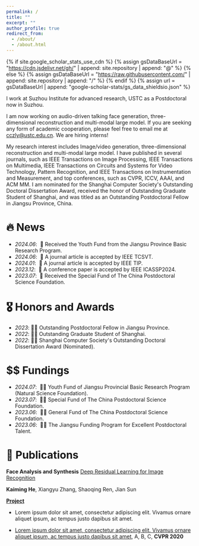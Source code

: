 ```yaml
---
permalink: /
title: ""
excerpt: ""
author_profile: true
redirect_from: 
  - /about/
  - /about.html
---
```


{% if site.google_scholar_stats_use_cdn %}
{% assign gsDataBaseUrl = "https://cdn.jsdelivr.net/gh/" | append: site.repository | append: "@" %}
{% else %}
{% assign gsDataBaseUrl = "https://raw.githubusercontent.com/" | append: site.repository | append: "/" %}
{% endif %}
{% assign url = gsDataBaseUrl | append: "google-scholar-stats/gs_data_shieldsio.json" %}

<span class='anchor' id='about-me'></span>

I work at Suzhou Institute for advanced research, USTC as a Postdoctoral now in Suzhou.

I am now working on audio-driven talking face generation, three-dimensional reconstruction and multi-modal large model. If you are seeking any form of academic cooperation, please feel free to email me at cczly@ustc.edu.cn. We are hiring interns!

My research interest includes Image/video generation, three-dimensional reconstruction and multi-modal large model. I have published in several journals, such as IEEE Transactions on Image Processing, IEEE Transactions on Multimedia, IEEE Transactions on Circuits and Systems for Video Technology, Pattern Recognition, and IEEE Transactions on Instrumentation and Measurement, and top conferences, such as CVPR, ICCV, AAAI, and ACM MM. I am nominated for the Shanghai Computer Society's Outstanding Doctoral Dissertation Award, received the honor of Outstanding Graduate Student of Shanghai, and was titled as an Outstanding Postdoctoral Fellow in Jiangsu Province, China.

# 🔥 News
- *2024.06*: &nbsp;🎉 Received the Youth Fund from the Jiangsu Province Basic Research Program.
- *2024.06*: &nbsp;🎉 A journal article is accepted by IEEE TCSVT.
- *2024.01*: &nbsp;🎉 A journal article is accepted by IEEE TIP.
- *2023.12*: &nbsp;🎉 A conference paper is accepted by IEEE ICASSP2024.
- *2023.07*: &nbsp;🎉 Received the Special Fund of The China Postdoctoral Science Foundation. 

# 🎖 Honors and Awards
- *2023*:&nbsp;🎉🎉 Outstanding Postdoctoral Fellow in Jiangsu Province.
- *2022*:&nbsp;🎉🎉 Outstanding Graduate Student of Shanghai. 
- *2022*:&nbsp;🎉🎉 Shanghai Computer Society's Outstanding Doctoral Dissertation Award (Nominated).

# $$ Fundings
- *2024.07*: &nbsp;🎉🎉 Youth Fund of Jiangsu Provincial Basic Research Program (Natural Science Foundation).
- *2023.07*: &nbsp;🎉🎉 Special Fund of The China Postdoctoral Science Foundation. 
- *2023.06*: &nbsp;🎉🎉 General Fund of The China Postdoctoral Science Foundation. 
- *2023.06*: &nbsp;🎉🎉 The Jiangsu Funding Program for Excellent Postdoctoral Talent.

# 📝 Publications 
**Face Analysis and Synthesis**
[Deep Residual Learning for Image Recognition](https://openaccess.thecvf.com/content_cvpr_2016/papers/He_Deep_Residual_Learning_CVPR_2016_paper.pdf)

**Kaiming He**, Xiangyu Zhang, Shaoqing Ren, Jian Sun

[**Project**](https://scholar.google.com/citations?view_op=view_citation&hl=zh-CN&user=DhtAFkwAAAAJ&citation_for_view=DhtAFkwAAAAJ:ALROH1vI_8AC) <strong><span class='show_paper_citations' data='DhtAFkwAAAAJ:ALROH1vI_8AC'></span></strong>
- Lorem ipsum dolor sit amet, consectetur adipiscing elit. Vivamus ornare aliquet ipsum, ac tempus justo dapibus sit amet. 
</div>
</div>

- [Lorem ipsum dolor sit amet, consectetur adipiscing elit. Vivamus ornare aliquet ipsum, ac tempus justo dapibus sit amet](https://github.com), A, B, C, **CVPR 2020**




